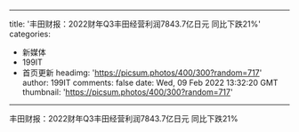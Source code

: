 
---
title: '丰田财报：2022财年Q3丰田经营利润7843.7亿日元 同比下跌21%'
categories: 
 - 新媒体
 - 199IT
 - 首页更新
headimg: 'https://picsum.photos/400/300?random=717'
author: 199IT
comments: false
date: Wed, 09 Feb 2022 13:32:20 GMT
thumbnail: 'https://picsum.photos/400/300?random=717'
---

<div>   
丰田财报：2022财年Q3丰田经营利润7843.7亿日元 同比下跌21%  
</div>
            